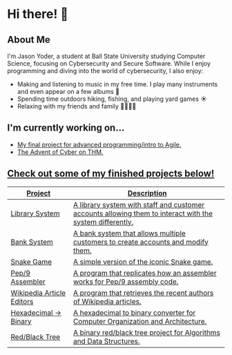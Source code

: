 <h1>Hi there! 👋</h1>

<h2>About Me</h2>
<p>I'm Jason Yoder, a student at Ball State University studying Computer Science, 
focusing on Cybersecurity and Secure Software. While I enjoy programming and diving into the world of cybersecurity, I also 
enjoy:</p>
<ul>
  <li>Making and listening to music in my free time. I play many instruments and even appear on a few albums 🎸</li>
  <li>Spending time outdoors hiking, fishing, and playing yard games ☀️</li>
  <li>Relaxing with my friends and family 👨‍👩‍👦‍👦</li>
</ul>

<h2>I'm currently working on...</h2>
<ul>
<li><a href="https://github.com/bsu-cs222-fall24-dll/Final_Project-KevinMack-JasonYoder-KolbyAlvey-BrianRaymond">My final project for advanced programming/intro to Agile.</a></li>
<li><a href="https://tryhackme.com/r/room/adventofcyber2024">The Advent of Cyber on THM.</li>
</ul>


<h2>Check out some of my finished projects below!</h2>

| Project | Description |
|---------|-------------|
|[Library System](https://github.com/JasonYoder2026/Library-System)| A library system with staff and customer accounts allowing them to interact with the system differently.|
|[Bank System](https://github.com/JasonYoder2026/Bank-System) | A bank system that allows multiple customers to create accounts and modify them.|
|[Snake Game](https://github.com/JasonYoder2026/Snake) | A simple version of the iconic Snake game.|
|[Pep/9 Assembler](https://github.com/JasonYoder2026/pep9Assembler) | A program that replicates how an assembler works for Pep/9 assembly code.|
|[Wikipedia Article Editors](https://github.com/JasonYoder2026/Wikipedia-Revision-Authors) | A program that retrieves the recent authors of Wikipedia articles. |
|[Hexadecimal -> Binary](https://github.com/JasonYoder2026/HexadecimalToBinary) | A hexadecimal to binary converter for Computer Organization and Architecture. |
|[Red/Black Tree](https://github.com/JasonYoder2026/Red-Black-Tree-Project) | A binary red/black tree project for Algorithms and Data Structures. |

